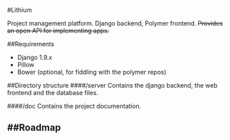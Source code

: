 #Lithium

Project management platform.
Django backend, Polymer frontend.
~~Provides an open API for implementing apps.~~

##Requirements
- Django 1.9.x
- Pillow
- Bower (optional, for fiddling with the polymer repos)

##Directory structure
####/server
Contains  the django backend, the web frontend and the database files.

####/doc
Contains the project documentation.

##Roadmap
- 
